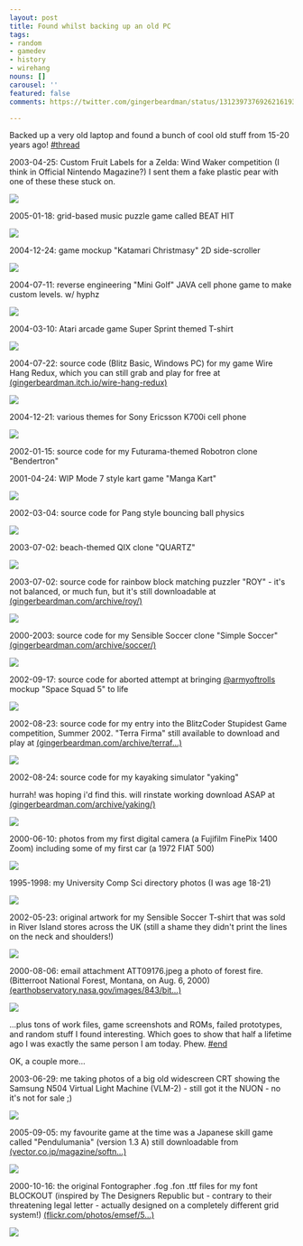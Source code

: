 ```yaml
---
layout: post
title: Found whilst backing up an old PC
tags:
- random
- gamedev
- history
- wirehang
nouns: []
carousel: ''
featured: false
comments: https://twitter.com/gingerbeardman/status/1312397376926216193

---
```

Backed up a very old laptop and found a bunch of cool old stuff from 15-20 years ago! [#thread](https://twitter.com/hashtag/thread?src=hash)

2003-04-25: Custom Fruit Labels for a Zelda: Wind Waker competition (I think in Official Nintendo Magazine?) I sent them a fake plastic pear with one of these these stuck on.

![](https://pbs.twimg.com/media/EjaSuHAXkAAV91O.png)

2005-01-18: grid-based music puzzle game called BEAT HIT

![](https://pbs.twimg.com/media/EjaTe86WAAAnz7d.png)

2004-12-24: game mockup "Katamari Christmasy" 2D side-scroller

![](https://pbs.twimg.com/media/EjaUBBPWkAAiM7-.png)

2004-07-11: reverse engineering "Mini Golf" JAVA cell phone game to make custom levels. w/ hyphz

![](https://pbs.twimg.com/media/EjaUjB5WkAYp9k7.png)

2004-03-10: Atari arcade game Super Sprint themed T-shirt

![](https://pbs.twimg.com/media/EjaVQKVXYAA5fP-.png)

2004-07-22: source code (Blitz Basic, Windows PC) for my game Wire Hang Redux, which you can still grab and play for free at [(gingerbeardman.itch.io/wire-hang-redux)](https://gingerbeardman.itch.io/wire-hang-redux)

![](https://pbs.twimg.com/media/EjaWOLWXkAEjkAo.png)

2004-12-21: various themes for Sony Ericsson K700i cell phone

![](https://pbs.twimg.com/media/EjaWoAnWsAEbbFn.png)

2002-01-15: source code for my Futurama-themed Robotron clone "Bendertron"

2001-04-24: WIP Mode 7 style kart game "Manga Kart"

![](https://pbs.twimg.com/media/EjaZPz9WsAEnBIT.png)

2002-03-04: source code for Pang style bouncing ball physics

![](https://pbs.twimg.com/media/EjaZaRrXcAAZ-Zz.png)

2003-07-02: beach-themed QIX clone "QUARTZ"

![](https://pbs.twimg.com/media/EjaaT7tXcAAOD-2.png)

2003-07-02: source code for rainbow block matching puzzler "ROY" - it's not balanced, or much fun, but it's still downloadable at [(gingerbeardman.com/archive/roy/)](http://www.gingerbeardman.com/archive/roy/)

![](https://pbs.twimg.com/media/EjabK4dXcAETDJN.png)

2000-2003: source code for my Sensible Soccer clone "Simple Soccer" [(gingerbeardman.com/archive/soccer/)](http://www.gingerbeardman.com/archive/soccer/)

![](https://pbs.twimg.com/media/EjabtL9WoAMi2G6.png)

2002-09-17: source code for aborted attempt at bringing [@armyoftrolls](https://twitter.com/armyoftrolls) mockup "Space Squad 5" to life

![](https://pbs.twimg.com/media/EjacK5YX0AQ2UfE.png)

2002-08-23: source code for my entry into the BlitzCoder Stupidest Game competition, Summer 2002. "Terra Firma" still available to download and play at [(gingerbeardman.com/archive/terraf…)](http://www.gingerbeardman.com/archive/terrafirma/)

![](https://pbs.twimg.com/media/Ejac_qtXYAEWnIG.png)

2002-08-24: source code for my kayaking simulator "yaking"  
  
hurrah! was hoping i'd find this. will rinstate working download ASAP at [(gingerbeardman.com/archive/yaking/)](http://www.gingerbeardman.com/archive/yaking/)

![](https://pbs.twimg.com/media/Ejadk2tWsAIM8Rg.png)

2000-06-10: photos from my first digital camera (a Fujifilm FinePix 1400 Zoom) including some of my first car (a 1972 FIAT 500)

![](https://pbs.twimg.com/media/EjafAs2XYAAMpze.jpg)

1995-1998: my University Comp Sci directory photos (I was age 18-21)

![](https://pbs.twimg.com/media/EjagkQgXYAA1Slr.png)

2002-05-23: original artwork for my Sensible Soccer T-shirt that was sold in River Island stores across the UK (still a shame they didn't print the lines on the neck and shoulders!)

![](https://pbs.twimg.com/media/EjahgN2XsAE9eVU.png)

2000-08-06: email attachment ATT09176.jpeg a photo of forest fire. (Bitterroot National Forest, Montana, on Aug. 6, 2000) [(earthobservatory.nasa.gov/images/843/bit…)](https://earthobservatory.nasa.gov/images/843/bitterroot-inferno)

![](https://pbs.twimg.com/media/EjaieMTX0AIMt5x.jpg)

...plus tons of work files, game screenshots and ROMs, failed prototypes, and random stuff I found interesting. Which goes to show that half a lifetime ago I was exactly the same person I am today. Phew. [#end](https://twitter.com/hashtag/end?src=hash)

OK, a couple more...  
  
2003-06-29: me taking photos of a big old widescreen CRT showing the Samsung N504 Virtual Light Machine (VLM-2) - still got it the NUON - no it's not for sale ;)

![](https://pbs.twimg.com/media/Ejam_NMXkAAJ5Cu.jpg)

2005-09-05: my favourite game at the time was a Japanese skill game called "Pendulumania" (version 1.3 A) still downloadable from [(vector.co.jp/magazine/softn…)](https://www.vector.co.jp/magazine/softnews/000126/n0001261.html)

![](https://pbs.twimg.com/media/Ejap3gFWsAICWEJ.png)

2000-10-16: the original Fontographer .fog .fon .ttf files for my font BLOCKOUT (inspired by The Designers Republic but - contrary to their threatening legal letter - actually designed on a completely different grid system!) [(flickr.com/photos/emsef/5…)](https://www.flickr.com/photos/emsef/5706680402/)

![](https://pbs.twimg.com/media/EjarqSNWoAICnYG.png)
